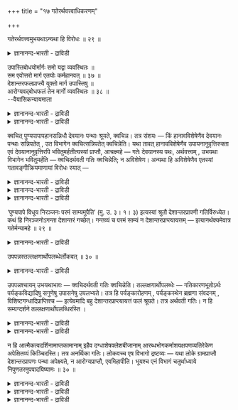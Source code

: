 +++
title = "१७ गतेरर्थवत्त्वाधिकरणम्"

+++

गतेरर्थवत्त्वमुभयथाऽन्यथा हि विरोधः ॥ २९ ॥  
<details><summary>ज्ञानानन्द-भारती - द्राविडी</summary>

कदेरर्दवत्त्वमुबयदाअन्यदा हि विरोद: ॥ २९ ॥
</details>

उपास्तिबोधयोर्मार्गः समो यद्वा व्यवस्थितः ॥  
सम एवोत्तरो मार्ग एतयोः कर्महानवत् ॥ ३७ ॥  
देशान्तरफलप्राप्त्यै युक्तो मार्ग उपास्तिषु ॥  
आरोग्यवद्बोधफलं तेन मार्गो व्यवस्थितः ॥ ३८ ॥  
--वैयासिकन्यायमाला

<details><summary>ज्ञानानन्द-भारती - द्राविडी</summary>

उबासऩै, ञाऩम् इरण्डिऱ्कुम् पोगुम् मार्क्कम् सममा? अल्लदु वियवस्तै उण्डा? कर्मङ्गळै विट्टु विडुवदु पोलवे, इव्विरुवरुक्कुम् उत्तर मार्क्कम् समम्दाऩ्।
</details>

<details><summary>ज्ञानानन्द-भारती - द्राविडी</summary>

वेऱु इडत्तिलुळ्ळ पलऩैयडैवदऱ्काग, उबास ऩैगळ् विषयत्तिल् पोगुम् मार्क्कम् नियायमे। ञाऩत्तिऩ् पलऩो आरोक्यम् पोल, आगैयाल् मार्क्कम् वियवस् तैयुळ्ळदु।
</details>

क्वचित् पुण्यपापापहानसन्निधौ देवयानः पन्थाः श्रूयते, क्वचिन्न। तत्र संशयः — किं हानावविशेषेणैव देवयानः पन्थाः सन्निपतेत् , उत विभागेन क्वचित्सन्निपतेत् क्वचिन्नेति। यथा तावत् हानावविशेषेणैव उपायनानुवृत्तिरुक्ता एवं देवयानानुवृत्तिरपि भवितुमर्हतीत्यस्यां प्राप्तौ, आचक्ष्महे — गतेः देवयानस्य पथः, अर्थवत्त्वम् , उभयथा विभागेन भवितुमर्हति — क्वचिदर्थवती गतिः क्वचिन्नेति; न अविशेषेण। अन्यथा हि अविशेषेणैव एतस्यां गतावङ्गीक्रियमाणायां विरोधः स्यात् —

<details><summary>ज्ञानानन्द-भारती - द्राविडी</summary>

(सगुण पिरह्म उबासगऩुक्कुम् निर्गुण प्रह्म ञाऩिक्कुम् अर्सिरादिमार्गम् सममा इल्लैया ऎऩ्ऱु सन्देहम्। कर्महाऩम्बोल मार्गमुम् इरुवरुक्कुम् समम् ऎऩ्ऱु पूर्वबक्षम्। उबासऩा पलऩाऩ पिरह्मलोगम् तेसान्दरत्तिल् इरुप्पदाल् अदै अडैवदऱ्कु मार्गम् अवसियम् तेवै। रोगविरुत्ति पोल् पिरह्मञाऩ पलमाऩ अवित्या निविरुत्ति इङ्गेये एऱ्पडुवदाल् वेऱु इडत्तिऱ्कुच् चॆल्ल वेण्डिय अवसियमिल्लाददाल्, तत्वञाऩत्तिल् मार्क्कम् किडैयादु। उबासऩत्तिल्दाऩ् मार्गम् ऎऩ्ऱु सित्तान्दम्)।
</details>

<details><summary>ज्ञानानन्द-भारती - द्राविडी</summary>

सिलविडङ्गळिल् पुण्य पाबङ्गळै विडुदल् ऎऩ्बदिऩ् समीबत्तिल् तेवयाऩ मार्क्कम् सॊल्लप् पडुगिऱदु, सिलविडङ्गळिल् इल्लै। अव्विषयत्तिल् संसयम् विडुदल् सॊल्लुमिडत्तिलॆल्लाम् पॊदुवाग वित्यासमऩ्ऩियिल् तेवयाऩ मार्क्कम् एऱ्पडुमा? अल्लदु, पिरित्तु सिल इडत्तिल् एऱ्पडुम्। सिल इडत्तिल् इल्लै, ऎऩ्ऱा? ऎऩ्ऱु ऎप्पडि विडुवदिलॆल्लाम् वित्यासमऩ्ऩियिल् ऎडुत्तुक्कॊळ्ळुदलुक्कु तॊडर्न्दु वरुदल् सॊल्लप्पट्टदो, अप्पडिये तेवयाऩत् तिऱ्कुम् तॊडर्बु इरुप्पदे नियायम् ऎऩ्ऱु वरुम्बोदु;
</details>

<details><summary>ज्ञानानन्द-भारती - द्राविडी</summary>

सॊल्गिऱोम्: “कदिक्कु” तेवयाऩ मार्क्कत्तिऱ्कु "पिरयोजऩमुळ्ळ तऩ्मै” “इरण्डु विदमाग”, पिरित्तु, इरुप्पदु नियायम्,सिल इडत्तिल् पिरयोजऩमुळ्ळदु कदि। सिल इडत्तिल् इल्लैयॆऩ्ऱु, वित्यासमिल्लामलिल्लै, "वेऱाय् ऎऩ्ऱालो”, वित्यासमऩ्ऩियिलेये इन्द कदि अङ्गीगरिक्कप्पडुमेयाऩाल् “विरोदम्” एऱ्पडुम्।
</details>

‘पुण्यपापे विधूय निरञ्जनः परमं साम्यमुपैति’ (मु. उ. ३। १। ३) इत्यस्यां श्रुतौ देशान्तरप्रापणी गतिर्विरुध्येत। कथं हि निरञ्जनोऽगन्ता देशान्तरं गच्छेत्। गन्तव्यं च परमं साम्यं न देशान्तरप्राप्त्यायत्तम् — इत्यानर्थक्यमेवात्र गतेर्मन्यामहे ॥ २९ ॥

<details><summary>ज्ञानानन्द-भारती - द्राविडी</summary>

"पुण्य पाबङ्गळै उदऱिविट्टु ऎव्विद अऴुक्कुमिल्लादवऩाय् उत्तममाऩ पिरह्मत्तऩ्मैयै अडैगिऱाऩ्” (मुण्डगम्।III-१\*३) ऎऩ्ऱ इन्द सुरुदियिल् वेऱु इडत्तैयडैविक्किऱ कदि विरोदप्पडुम्। अऴुक् कऱ्ऱवऩ्, पोगादवऩ्, ऎप्पडि वेऱु इडम् पोवाऩ्? अडैय वेण्डियदायुळ्ळ उत्तममाऩ पिरह्मत्तऩ्मै वेऱु इडत्तैयडैवदैप् पॊरुत्तदिल्लै ऎऩ्बदिऩाल् इङ्गे कदिक्कु पिरयोजऩमऱ्ऱ तऩ्मै ऎऩ्ऱे ऎण्णुगिऱोम्।
</details>

उपपन्नस्तल्लक्षणार्थोपलब्धेर्लोकवत् ॥ ३० ॥  
<details><summary>ज्ञानानन्द-भारती - द्राविडी</summary>

उबबन्नस्तल्लक्षणार्दोबलप्तेर् लोगवत् ॥ ३० ॥
</details>

उपपन्नश्चायम् उभयथाभावः — क्वचिदर्थवती गतिः क्वचिन्नेति। तल्लक्षणार्थोपलब्धेः — गतिकारणभूतोऽर्थः पर्यङ्कविद्यादिषु सगुणेषु उपासनेषु उपलभ्यते। तत्र हि पर्यङ्कारोहणम् , पर्यङ्कस्थेन ब्रह्मणा संवदनम् , विशिष्टगन्धादिप्राप्तिश्च — इत्येवमादि बहु देशान्तरप्राप्त्यायत्तं फलं श्रूयते। तत्र अर्थवती गतिः। न हि सम्यग्दर्शने तल्लक्षणार्थोपलब्धिरस्ति ।

<details><summary>ज्ञानानन्द-भारती - द्राविडी</summary>

सिल इडत्तिल् पिरयोजऩमुळ्ळदु, सिलयिडत्तिल् इल्लै, ऎऩ्ऱु इरण्डु विदमायिरुप्पदु "पॊरुत्त माऩदु” अदै कारणमागक् कॊण्ड विषयम् काणप् पडुवदाल्।
</details>

<details><summary>ज्ञानानन्द-भारती - द्राविडी</summary>

कदियै कारणमायुळ्ळ विषयम् पर्यङ्ग वित्यै मुदलियवैगळाऩ सगुण उबासऩङ्गळिल् काणप् पडुगिऱदु। अङ्गे, पर्यङ्गम् एऱुदल् पर्यङ्गत्तिलिरुक्कुम् पिरह्मत्तुडऩ् कूडप्पेसुदल्, सिऱन्ददाऩ वासऩै मुदलियदै अडैदल्, ऎऩ्ऱु इदु मुदलाऩ वेऱु तेसत् तैयडैवदाल् किडैक्कक्कूडिय अनेग पलऩ् सॊल्लप् पडुगिऱदु। अङ्गे कदियॆऩ्बदु पिरयोजऩमुळ्ळदु। सम्यक्तर्सऩत्तिलो (पिरह्म साक्षात् कारत्तिलो) कदियै कारणमाग उळ्ळ विषयम् काणविल्लै।
</details>

न हि आत्मैकत्वदर्शिनामाप्तकामानाम् इहैव दग्धाशेषक्लेशबीजानाम् आरब्धभोगकर्माशयक्षपणव्यतिरेकेण अपेक्षितव्यं किञ्चिदस्ति। तत्र अनर्थिका गतिः। लोकवच्च एष विभागो द्रष्टव्यः — यथा लोके ग्रामप्राप्तौ देशान्तरप्रापणः पन्था अपेक्ष्यते, न आरोग्यप्राप्तौ, एवमिहापीति। भूयश्च एनं विभागं चतुर्थाध्याये निपुणतरमुपपादयिष्यामः ॥ ३० ॥

<details><summary>ज्ञानानन्द-भारती - द्राविडी</summary>

आत्मा ऒऩ्ऱेयॆऩ्ऱु अऱिगिऱवर्गळुक्कु, ऎल्ला कामङ्गळैयुम् अडैन्दुविट्टवर्गळुक्कु, इङ्गेये पाक्कियऩ्ऩियिल् किलेसङ्गळिऩ् पीजम् ऎरिन्दुबोय्विट् टवर्गळुक्कु, पोगत्तैक् कॊडुक्क आरम्बित्त पिरारप्त कर्माक्कळ् अऴिवदैत्तविर अबेक्षिक्कवेण्डियदाग ऎदुवुमिल्लै। अवर्गळ् विषयत्तिल् कदि ऎऩ्बदु पिरयोजऩमऱ्ऱदु।
</details>

<details><summary>ज्ञानानन्द-भारती - द्राविडी</summary>

“उलगत्तिल् पोल" इन्द पिरित्तल् अऱियप्पड वेण्डुम्। ऎप्पडि उलगत्तिल् किरामत्तै अडैय वेण्डिय विषयत्तिल् वेऱु इडम् कॊण्डु सेर्क्किऱ वऴि अबेक्षिक्कप्पडुगिऱदो, आरोक्कियत्तै अडैय वेण्डिय विषयत्तिल् किडैयादो, अप्पडिये इङ्गेयुम् ऎऩ्ऱु।
</details>

<details><summary>ज्ञानानन्द-भारती - द्राविडी</summary>

इन्दप्पिरिवै मऱुबडियुम् नाऩ्गावदु अत्यायत् तिल् इऩ्ऩमुम् तॆळिवाग ऎडुत्तुच् चॊल्लप् पोगिऱोम्।
</details>

